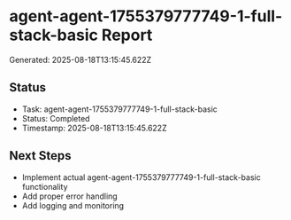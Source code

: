 # agent-agent-1755379777749-1-full-stack-basic Report

Generated: 2025-08-18T13:15:45.622Z

## Status
- Task: agent-agent-1755379777749-1-full-stack-basic
- Status: Completed
- Timestamp: 2025-08-18T13:15:45.622Z

## Next Steps
- Implement actual agent-agent-1755379777749-1-full-stack-basic functionality
- Add proper error handling
- Add logging and monitoring
